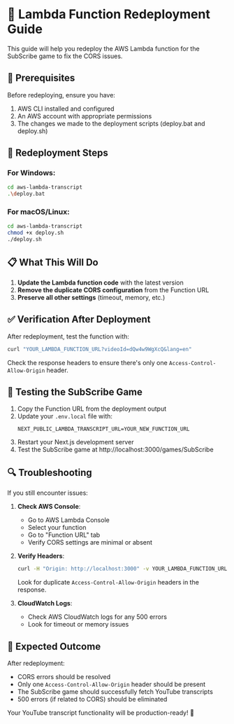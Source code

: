 # 🎯 Lambda Function Redeployment Guide

This guide will help you redeploy the AWS Lambda function for the SubScribe game to fix the CORS issues.

## 🔧 Prerequisites

Before redeploying, ensure you have:
1. AWS CLI installed and configured
2. An AWS account with appropriate permissions
3. The changes we made to the deployment scripts (deploy.bat and deploy.sh)

## 🔄 Redeployment Steps

### For Windows:
```bash
cd aws-lambda-transcript
.\deploy.bat
```

### For macOS/Linux:
```bash
cd aws-lambda-transcript
chmod +x deploy.sh
./deploy.sh
```

## 📋 What This Will Do

1. **Update the Lambda function code** with the latest version
2. **Remove the duplicate CORS configuration** from the Function URL
3. **Preserve all other settings** (timeout, memory, etc.)

## ✅ Verification After Deployment

After redeployment, test the function with:
```bash
curl "YOUR_LAMBDA_FUNCTION_URL?videoId=dQw4w9WgXcQ&lang=en"
```

Check the response headers to ensure there's only one `Access-Control-Allow-Origin` header.

## 🧪 Testing the SubScribe Game

1. Copy the Function URL from the deployment output
2. Update your `.env.local` file with:
   ```
   NEXT_PUBLIC_LAMBDA_TRANSCRIPT_URL=YOUR_NEW_FUNCTION_URL
   ```
3. Restart your Next.js development server
4. Test the SubScribe game at http://localhost:3000/games/SubScribe

## 🔍 Troubleshooting

If you still encounter issues:

1. **Check AWS Console**:
   - Go to AWS Lambda Console
   - Select your function
   - Go to "Function URL" tab
   - Verify CORS settings are minimal or absent

2. **Verify Headers**:
   ```bash
   curl -H "Origin: http://localhost:3000" -v YOUR_LAMBDA_FUNCTION_URL?videoId=dQw4w9WgXcQ
   ```
   Look for duplicate `Access-Control-Allow-Origin` headers in the response.

3. **CloudWatch Logs**:
   - Check AWS CloudWatch logs for any 500 errors
   - Look for timeout or memory issues

## 🎉 Expected Outcome

After redeployment:
- CORS errors should be resolved
- Only one `Access-Control-Allow-Origin` header should be present
- The SubScribe game should successfully fetch YouTube transcripts
- 500 errors (if related to CORS) should be eliminated

Your YouTube transcript functionality will be production-ready! 🚀
